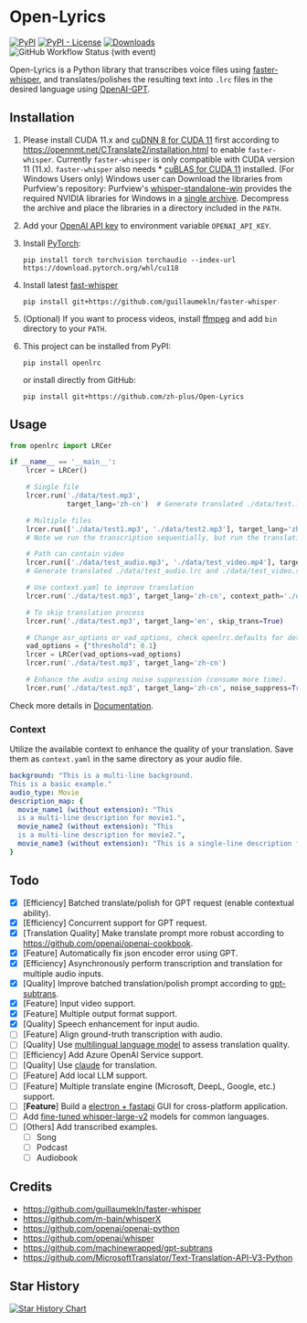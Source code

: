# Open-Lyrics

[![PyPI](https://img.shields.io/pypi/v/openlrc)](https://pypi.org/project/openlrc/)
[![PyPI - License](https://img.shields.io/pypi/l/openlrc)](https://pypi.org/project/openlrc/)
[![Downloads](https://static.pepy.tech/badge/openlrc)](https://pepy.tech/project/openlrc)
![GitHub Workflow Status (with event)](https://img.shields.io/github/actions/workflow/status/zh-plus/Open-Lyrics/ci.yml)

Open-Lyrics is a Python library that transcribes voice files using
[faster-whisper](https://github.com/guillaumekln/faster-whisper), and translates/polishes the resulting text
into `.lrc` files in the desired language using [OpenAI-GPT](https://github.com/openai/openai-python).

## Installation

1. Please install CUDA 11.x and [cuDNN 8 for CUDA 11](https://developer.nvidia.com/cudnn) first according to https://opennmt.net/CTranslate2/installation.html to
   enable `faster-whisper`. 
   Currently `faster-whisper` is only compatible with CUDA version 11 (11.x).
   `faster-whisper` also needs * [cuBLAS for CUDA 11](https://developer.nvidia.com/cublas) installed.
   (For Windows Users only) Windows user can Download the libraries from Purfview's repository:
   Purfview's [whisper-standalone-win](https://github.com/Purfview/whisper-standalone-win) provides the required NVIDIA libraries for Windows in a [single archive](https://github.com/Purfview/whisper-standalone-win/releases/tag/libs). Decompress the archive and place the libraries in a directory included in the `PATH`.

  

2. Add your [OpenAI API key](https://platform.openai.com/account/api-keys) to environment variable `OPENAI_API_KEY`.

3. Install [PyTorch](https://pytorch.org/get-started/locally/):
   ```shell
   pip install torch torchvision torchaudio --index-url https://download.pytorch.org/whl/cu118
   ```

4. Install latest [fast-whisper](https://github.com/guillaumekln/faster-whisper)
   ```shell
   pip install git+https://github.com/guillaumekln/faster-whisper
   ```

5. (Optional) If you want to process videos, install [ffmpeg](https://ffmpeg.org/download.html) and add `bin` directory
   to your `PATH`.

6. This project can be installed from PyPI:

    ```shell
    pip install openlrc
    ```

   or install directly from GitHub:

    ```shell
    pip install git+https://github.com/zh-plus/Open-Lyrics
    ```

## Usage

```python
from openlrc import LRCer

if __name__ == '__main__':
    lrcer = LRCer()

    # Single file
    lrcer.run('./data/test.mp3',
              target_lang='zh-cn')  # Generate translated ./data/test.lrc with default translate prompt.

    # Multiple files
    lrcer.run(['./data/test1.mp3', './data/test2.mp3'], target_lang='zh-cn')
    # Note we run the transcription sequentially, but run the translation concurrently for each file.

    # Path can contain video
    lrcer.run(['./data/test_audio.mp3', './data/test_video.mp4'], target_lang='zh-cn')
    # Generate translated ./data/test_audio.lrc and ./data/test_video.srt

    # Use context.yaml to improve translation
    lrcer.run('./data/test.mp3', target_lang='zh-cn', context_path='./data/context.yaml')

    # To skip translation process
    lrcer.run('./data/test.mp3', target_lang='en', skip_trans=True)

    # Change asr_options or vad_options, check openlrc.defaults for details
    vad_options = {"threshold": 0.1}
    lrcer = LRCer(vad_options=vad_options)
    lrcer.run('./data/test.mp3', target_lang='zh-cn')

    # Enhance the audio using noise suppression (consume more time).
    lrcer.run('./data/test.mp3', target_lang='zh-cn', noise_suppress=True)
```

Check more details in [Documentation](https://zh-plus.github.io/openlrc/#/).

### Context

Utilize the available context to enhance the quality of your translation.
Save them as `context.yaml` in the same directory as your audio file.

```yaml
background: "This is a multi-line background.
This is a basic example."
audio_type: Movie
description_map: {
  movie_name1 (without extension): "This
  is a multi-line description for movie1.",
  movie_name2 (without extension): "This
  is a multi-line description for movie2.",
  movie_name3 (without extension): "This is a single-line description for movie 3.",
}
```

## Todo

- [x] [Efficiency] Batched translate/polish for GPT request (enable contextual ability).
- [x] [Efficiency] Concurrent support for GPT request.
- [x] [Translation Quality] Make translate prompt more robust according to https://github.com/openai/openai-cookbook.
- [x] [Feature] Automatically fix json encoder error using GPT.
- [x] [Efficiency] Asynchronously perform transcription and translation for multiple audio inputs.
- [x] [Quality] Improve batched translation/polish prompt according
  to [gpt-subtrans](https://github.com/machinewrapped/gpt-subtrans).
- [x] [Feature] Input video support.
- [X] [Feature] Multiple output format support.
- [x] [Quality] Speech enhancement for input audio.
- [ ] [Feature] Align ground-truth transcription with audio.
- [ ] [Quality]
  Use [multilingual language model](https://www.sbert.net/docs/pretrained_models.html#multi-lingual-models) to assess
  translation quality.
- [ ] [Efficiency] Add Azure OpenAI Service support.
- [ ] [Quality] Use [claude](https://www.anthropic.com/index/introducing-claude) for translation.
- [ ] [Feature] Add local LLM support.
- [ ] [Feature] Multiple translate engine (Microsoft, DeepL, Google, etc.) support.
- [ ] [**Feature**] Build
  a [electron + fastapi](https://ivanyu2021.hashnode.dev/electron-django-desktop-app-integrate-javascript-and-python)
  GUI for cross-platform application.
- [ ] Add [fine-tuned whisper-large-v2](https://huggingface.co/models?search=whisper-large-v2) models for common
  languages.
- [ ] [Others] Add transcribed examples.
    - [ ] Song
    - [ ] Podcast
    - [ ] Audiobook

## Credits

- https://github.com/guillaumekln/faster-whisper
- https://github.com/m-bain/whisperX
- https://github.com/openai/openai-python
- https://github.com/openai/whisper
- https://github.com/machinewrapped/gpt-subtrans
- https://github.com/MicrosoftTranslator/Text-Translation-API-V3-Python

## Star History

[![Star History Chart](https://api.star-history.com/svg?repos=zh-plus/Open-Lyrics&type=Date)](https://star-history.com/#zh-plus/Open-Lyrics&Date)

